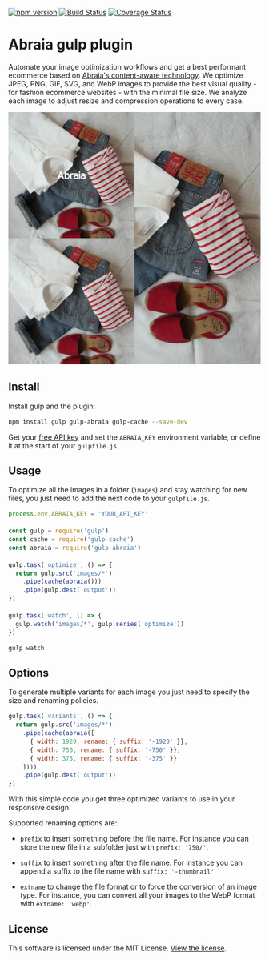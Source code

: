[![npm version](https://img.shields.io/npm/v/gulp-abraia.svg?style=flat-square)](https://www.npmjs.com/package/gulp-abraia)
[![Build Status](https://img.shields.io/travis/abraia/gulp-abraia.svg?style=flat-square)](https://travis-ci.org/abraia/gulp-abraia)
[![Coverage Status](https://img.shields.io/coveralls/github/abraia/gulp-abraia/badge.svg?style=flat-square)](https://coveralls.io/github/abraia/gulp-abraia)

# Abraia gulp plugin

Automate your image optimization workflows and get a best performant ecommerce
based on [Abraia's content-aware technology](https://abraia.me/docs/image-optimization).
We optimize JPEG, PNG, GIF, SVG, and WebP images to provide the best visual
quality - for fashion ecommerce websites - with the minimal file size. We
analyze each image to adjust resize and compression operations to every case.

![Optimized fashion clothes pictures](https://github.com/abraia/gulp-abraia/raw/master/images/fashion-mosaic.jpg)

## Install

Install gulp and the plugin:

```sh
npm install gulp gulp-abraia gulp-cache --save-dev
```

Get your [free API key](https://abraia.me/docs/getting-started) and set the
`ABRAIA_KEY` environment variable, or define it at the start of your `gulpfile.js`.

## Usage

To optimize all the images in a folder (`images`) and stay watching for new
files, you just need to add the next code to your `gulpfile.js`.

```js
process.env.ABRAIA_KEY = 'YOUR_API_KEY'

const gulp = require('gulp')
const cache = require('gulp-cache')
const abraia = require('gulp-abraia')

gulp.task('optimize', () => {
  return gulp.src('images/*')
    .pipe(cache(abraia()))
    .pipe(gulp.dest('output'))
})

gulp.task('watch', () => {
  gulp.watch('images/*', gulp.series('optimize'))
})
```

```sh
gulp watch
```

## Options

To generate multiple variants for each image you just need to specify the size
and renaming policies.

```js
gulp.task('variants', () => {
  return gulp.src('images/*')
    .pipe(cache(abraia([
      { width: 1920, rename: { suffix: '-1920' }},
      { width: 750, rename: { suffix: '-750' }},
      { width: 375, rename: { suffix: '-375' }}
    ])))
    .pipe(gulp.dest('output'))
})
```

With this simple code you get three optimized variants to use in your responsive 
design.

Supported renaming options are:

- `prefix` to insert something before the file name. For instance you can store
the new file in a subfolder just with `prefix: '750/'`.

- `suffix` to insert something after the file name. For instance you can append
a suffix to the file name with `suffix: '-thumbnail'`

- `extname` to change the file format or to force the conversion of an image
type. For instance, you can convert all your images to the WebP format with
 `extname: 'webp'`.

## License

This software is licensed under the MIT License. [View the license](LICENSE).
